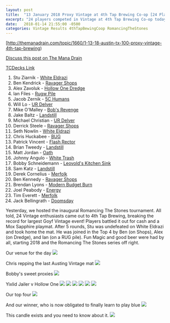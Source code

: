 ```yaml
---
layout: post
title:  "13 January 2018 Proxy Vintage at 4th Tap Brewing Co-op [24 Players]"
excerpt: "24 players competed in Vintage at 4th Tap Brewing Co-op today. Check out the results!!"
date:   2018-01-14 21:55:00 -0500
categories: Vintage Results 4thTapBewingCoop RomancingTheStones
---
```


[http://themanadrain.com/topic/1660/1-13-18-austin-tx-100-proxy-vintage-4th-tap-brewing)

[Discuss this post on The Mana Drain](http://themanadrain.com/topic/1695/13-january-2018-proxy-vintage-4th-tap-brewing-24-players)

[TCDecks Link](http://www.tcdecks.net/deck.php?id=26313)

1. Stu Ziarnik - [White Eldrazi](https://images.lonestarlhurgoyfs.com/2018-01-13/deck-1.jpg)
2. Ben Kendrick - [Ravager Shops](https://images.lonestarlhurgoyfs.com/2018-01-13/deck-2.jpg)
3. Alex Zavoluk - [Hollow One Dredge](https://images.lonestarlhurgoyfs.com/2018-01-13/deck-3.jpg)
4. Ian Files - [Rugw Pile](https://images.lonestarlhurgoyfs.com/2018-01-13/deck-4.jpg)
5. Jacob Zernik - [5C Humans](https://images.lonestarlhurgoyfs.com/2018-01-13/deck-5.jpg)
6. Will Lo - [UR Delver](https://images.lonestarlhurgoyfs.com/2018-01-13/deck-6.jpg)
7. Mike O'Malley - [Bob's Revenge](https://images.lonestarlhurgoyfs.com/2018-01-13/deck-7.jpg)
8. Jake Baltz - [Landstill](https://images.lonestarlhurgoyfs.com/2018-01-13/deck-8.jpg)
9. Michael Christian - [UR Delver](https://images.lonestarlhurgoyfs.com/2018-01-13/deck-9.jpg)
10. Derrick Steele - [Ravager Shops](https://images.lonestarlhurgoyfs.com/2018-01-13/deck-10.jpg)
11. Seth Nowlin - [White Eldrazi](https://images.lonestarlhurgoyfs.com/2018-01-13/deck-11.jpg)
12. Chris Huckabee - [BUG](https://images.lonestarlhurgoyfs.com/2018-01-13/deck-12.jpg)
13. Patrick Vincent - [Flash Rector](https://images.lonestarlhurgoyfs.com/2018-01-13/deck-13.jpg)
14. Brian Tweedy - [Landstill](https://images.lonestarlhurgoyfs.com/2018-01-13/deck-14.jpg)
15. Matt Jordan - [Oath](https://images.lonestarlhurgoyfs.com/2018-01-13/deck-15.jpg)
16. Johnny Angulo - [White Trash](https://images.lonestarlhurgoyfs.com/2018-01-13/deck-16.jpg)
17. Bobby Schneidemann - [Leovold's Kitchen Sink](https://images.lonestarlhurgoyfs.com/2018-01-13/deck-17.jpg)
18. Sam Katz - [Landstill](https://images.lonestarlhurgoyfs.com/2018-01-13/deck-18.jpg)
19. Derek Cornelius - [Merfolk](https://images.lonestarlhurgoyfs.com/2018-01-13/deck-19.jpg)
20. Ben Kennedy - [Ravager Shops](https://images.lonestarlhurgoyfs.com/2018-01-13/deck-20.jpg)
21. Brendan Lyons - [Modern Budget Burn](https://images.lonestarlhurgoyfs.com/2018-01-13/deck-21.jpg)
22. Joel Peabody - [Energy](https://images.lonestarlhurgoyfs.com/2018-01-13/deck-22.jpg)
23. Tim Everett - [Merfolk](https://images.lonestarlhurgoyfs.com/2018-01-13/deck-23.jpg)
24. Jack Bellingrath - [Doomsday](https://images.lonestarlhurgoyfs.com/2018-01-13/deck-24.jpg)

Yesterday, we hosted the inaugural Romancing The Stones tournament. All told, 24 Vintage
enthusiasts came out to 4th Tap Brewing, breaking the record for largest Goyf Vintage event!
Players battled it out for cash and a Mox Sapphire playmat. After 5 rounds, Stu was undefeated
on White Eldrazi and took home the mat. He was joined in the Top 4 by Ben (on Shops), Alex
(on Dredge), and Ian (on a RUG pile). Fun Magic and good beer were had by all, starting 2018
and the Romancing The Stones series off right.

Our venue for the day
![](https://images.lonestarlhurgoyfs.com/2018-01-13/1.jpg)

Chris repping the last Austing Vintage mat
![](https://images.lonestarlhurgoyfs.com/2018-01-13/2.jpg)

Bobby's sweet proxies
![](https://images.lonestarlhurgoyfs.com/2018-01-13/3.jpg)

Yixlid Jailer v Hollow One
![](https://images.lonestarlhurgoyfs.com/2018-01-13/4.jpg)
![](https://images.lonestarlhurgoyfs.com/2018-01-13/5.jpg)
![](https://images.lonestarlhurgoyfs.com/2018-01-13/6.jpg)
![](https://images.lonestarlhurgoyfs.com/2018-01-13/7.jpg)
![](https://images.lonestarlhurgoyfs.com/2018-01-13/8.jpg)
![](https://images.lonestarlhurgoyfs.com/2018-01-13/9.jpg)

Our top four
![](https://images.lonestarlhurgoyfs.com/2018-01-13/10.jpg)

And our winner, who is now obligated to finally learn to play blue
![](https://images.lonestarlhurgoyfs.com/2018-01-13/11.jpg)

This candle exists and you need to know about it.
![](https://images.lonestarlhurgoyfs.com/2018-01-13/12.jpg)